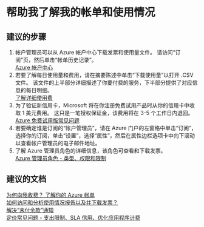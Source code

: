 <properties
    pageTitle="帮助我了解我的帐单和使用情况"
    description="帮助我了解我的帐单和使用情况"
    service="azure-billing"
    resource="billing"
    authors="kasparks"
    displayOrder=""
    selfHelpType="generic"
    supportTopicIds="32454860"
    resourceTags=""
    productPesIds="15659"
    cloudEnvironments="public"
/>


# 帮助我了解我的帐单和使用情况

## **建议的步骤**
1. 帐户管理员可以从 Azure 帐户中心下载发票和使用量文件。 请访问“订阅”页，然后单击“帐单历史记录”。<br>
[Azure 帐户中心](https://account.windowsazure.com/Subscriptions)
2. 若要了解每日使用量和费用，请在摘要陈述中单击“下载使用量”以打开 .CSV 文件。 该文件的上半部分详细描述了你要付费的服务，下半部分提供了对应信息的每日明细。<br>
[了解详细使用费](https://azure.microsoft.com/documentation/articles/billing-understand-your-bill/#understand-detailed-usage-charges)
3. 为了验证新信用卡，Microsoft 将在你注册免费试用产品时从你的信用卡中收取 1 美元费用。 这只是一笔授权保证金，该费用将在 3-5 个工作日内退回。<br>
[Azure 免费试用版常见问题](https://azure.microsoft.com/en-in/pricing/free-trial-faq/)
4. 若要确定谁是订阅的“帐户管理员”，请在 Azure 门户的左窗格中单击“订阅”，选择你的订阅，单击“设置”，选择“属性”，然后在属性边栏选项卡中向下滚动以查看帐户管理员的电子邮件地址。
5. 了解 Azure 管理员角色的详细信息，该角色可查看和下载发票。<br>
[Azure 管理员角色 - 类型、权限和限制](https://azure.microsoft.com/documentation/articles/billing-add-change-azure-subscription-administrator/)

## **建议的文档**
[为何向我收费？ 了解你的 Azure 帐单](https://azure.microsoft.com/documentation/articles/billing-understand-your-bill/)<br>
[如何访问和分析使用情况报告以及并下载发票？](https://azure.microsoft.com/documentation/articles/billing-download-azure-invoice-daily-usage-date/)<br>
[解决“未付余款”通知](https://azure.microsoft.com/documentation/articles/billing-azure-subscription-past-due-balance/)<br>
[定价常见问题 - 支出限制、SLA 信用、优化应用程序计费](https://azure.microsoft.com/pricing/faq/)



<!--HONumber=Jul16_HO4-->


